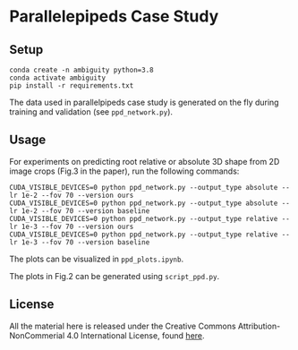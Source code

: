 # Parallelepipeds Case Study

## Setup
```
conda create -n ambiguity python=3.8
conda activate ambiguity
pip install -r requirements.txt
```

The data used in parallelpipeds case study is generated on the fly during training and validation (see `ppd_network.py`).

## Usage
For experiments on predicting root relative or absolute 3D shape from 2D image crops (Fig.3 in the paper), run the following commands:
```
CUDA_VISIBLE_DEVICES=0 python ppd_network.py --output_type absolute --lr 1e-2 --fov 70 --version ours
CUDA_VISIBLE_DEVICES=0 python ppd_network.py --output_type absolute --lr 1e-2 --fov 70 --version baseline
CUDA_VISIBLE_DEVICES=0 python ppd_network.py --output_type relative --lr 1e-3 --fov 70 --version ours
CUDA_VISIBLE_DEVICES=0 python ppd_network.py --output_type relative --lr 1e-3 --fov 70 --version baseline
```

The plots can be visualized in `ppd_plots.ipynb`.

The plots in Fig.2 can be generated using `script_ppd.py`.

## License
All the material here is released under the Creative Commons Attribution-NonCommerial 4.0 International License, found [here](https://creativecommons.org/licenses/by-nc/4.0/).